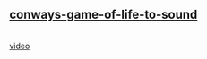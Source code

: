## <a href = "https://recu3125.github.io/conways-game-of-life-to-sound/">conways-game-of-life-to-sound</a>
<br>
<a href="https://youtu.be/N03j5OLAawM">video</a>
